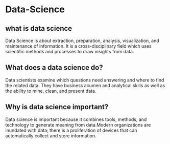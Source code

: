 # Data-Science
## what is data science

Data Science is about extraction, preparation, analysis, visualization, and maintenance of information. It is a cross-disciplinary field which uses scientific methods and processes to draw insights from data. 
## What does a data science do?

Data scientists examine which questions need answering and where to find the related data. They have business acumen and analytical skills as well as the ability to mine, clean, and present data.
## Why is data science important?
Data science is important because it combines tools, methods, and technology to generate meaning from data.Modern organizations are inundated with data; there is a proliferation of devices that can automatically collect and store information.
